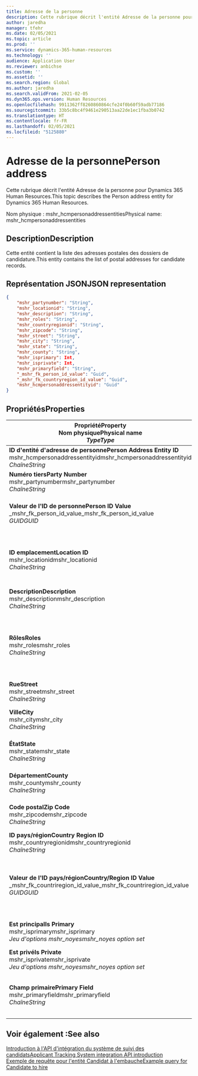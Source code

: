 ```yaml
---
title: Adresse de la personne
description: Cette rubrique décrit l'entité Adresse de la personne pour Dynamics 365 Human Resources.
author: jaredha
manager: tfehr
ms.date: 02/05/2021
ms.topic: article
ms.prod: ''
ms.service: dynamics-365-human-resources
ms.technology: ''
audience: Application User
ms.reviewer: anbichse
ms.custom: ''
ms.assetid: ''
ms.search.region: Global
ms.author: jaredha
ms.search.validFrom: 2021-02-05
ms.dyn365.ops.version: Human Resources
ms.openlocfilehash: 9911362ff8260860864cfe24f0b60f59adb77186
ms.sourcegitcommit: 33b5c8bc4f9461e290513aa22de1ec1fba3b0742
ms.translationtype: HT
ms.contentlocale: fr-FR
ms.lasthandoff: 02/05/2021
ms.locfileid: "5125880"
---
```

# <a name="person-address"></a><span data-ttu-id="2672d-103">Adresse de la personne</span><span class="sxs-lookup"><span data-stu-id="2672d-103">Person address</span></span>

<span data-ttu-id="2672d-104">Cette rubrique décrit l'entité Adresse de la personne pour Dynamics 365 Human Resources.</span><span class="sxs-lookup"><span data-stu-id="2672d-104">This topic describes the Person address entity for Dynamics 365 Human Resources.</span></span>

<span data-ttu-id="2672d-105">Nom physique : mshr_hcmpersonaddressentities</span><span class="sxs-lookup"><span data-stu-id="2672d-105">Physical name: mshr_hcmpersonaddressentities</span></span>

## <a name="description"></a><span data-ttu-id="2672d-106">Description</span><span class="sxs-lookup"><span data-stu-id="2672d-106">Description</span></span>

<span data-ttu-id="2672d-107">Cette entité contient la liste des adresses postales des dossiers de candidature.</span><span class="sxs-lookup"><span data-stu-id="2672d-107">This entity contains the list of postal addresses for candidate records.</span></span>

## <a name="json-representation"></a><span data-ttu-id="2672d-108">Représentation JSON</span><span class="sxs-lookup"><span data-stu-id="2672d-108">JSON representation</span></span>

```json
{
    "mshr_partynumber": "String",
    "mshr_locationid": "String",
    "mshr_description": "String",
    "mshr_roles": "String",
    "mshr_countryregionid": "String",
    "mshr_zipcode": "String",
    "mshr_street": "String",
    "mshr_city": "String",
    "mshr_state": "String",
    "mshr_county": "String",
    "mshr_isprimary": Int,
    "mshr_isprivate": Int,
    "mshr_primaryfield": "String",
    "_mshr_fk_person_id_value": "Guid",
    "_mshr_fk_countryregion_id_value": "Guid",
    "mshr_hcmpersonaddressentityid": "Guid"
}
```

## <a name="properties"></a><span data-ttu-id="2672d-109">Propriétés</span><span class="sxs-lookup"><span data-stu-id="2672d-109">Properties</span></span>

| <span data-ttu-id="2672d-110">Propriété</span><span class="sxs-lookup"><span data-stu-id="2672d-110">Property</span></span><br><span data-ttu-id="2672d-111">**Nom physique**</span><span class="sxs-lookup"><span data-stu-id="2672d-111">**Physical name**</span></span><br><span data-ttu-id="2672d-112">**_Type_**</span><span class="sxs-lookup"><span data-stu-id="2672d-112">**_Type_**</span></span> | <span data-ttu-id="2672d-113">Cas d’emploi</span><span class="sxs-lookup"><span data-stu-id="2672d-113">Use</span></span> | <span data-ttu-id="2672d-114">Description</span><span class="sxs-lookup"><span data-stu-id="2672d-114">Description</span></span> |
| --- | --- | --- |
| <span data-ttu-id="2672d-115">**ID d'entité d'adresse de personne**</span><span class="sxs-lookup"><span data-stu-id="2672d-115">**Person Address Entity ID**</span></span><br><span data-ttu-id="2672d-116">mshr_hcmpersonaddressentityid</span><span class="sxs-lookup"><span data-stu-id="2672d-116">mshr_hcmpersonaddressentityid</span></span><br><span data-ttu-id="2672d-117">*Chaîne*</span><span class="sxs-lookup"><span data-stu-id="2672d-117">*String*</span></span> | <span data-ttu-id="2672d-118">Lecture seule</span><span class="sxs-lookup"><span data-stu-id="2672d-118">Read-only</span></span><br><span data-ttu-id="2672d-119">Requis</span><span class="sxs-lookup"><span data-stu-id="2672d-119">Required</span></span> | <span data-ttu-id="2672d-120">Identificateur unique généré par le système pour l'enregistrement d'entité.</span><span class="sxs-lookup"><span data-stu-id="2672d-120">System-generated unique identifier for the entity record.</span></span> |
| <span data-ttu-id="2672d-121">**Numéro tiers**</span><span class="sxs-lookup"><span data-stu-id="2672d-121">**Party Number**</span></span><br><span data-ttu-id="2672d-122">mshr_partynumber</span><span class="sxs-lookup"><span data-stu-id="2672d-122">mshr_partynumber</span></span><br><span data-ttu-id="2672d-123">*Chaîne*</span><span class="sxs-lookup"><span data-stu-id="2672d-123">*String*</span></span> | <span data-ttu-id="2672d-124">Lecture/écriture</span><span class="sxs-lookup"><span data-stu-id="2672d-124">Read/write</span></span><br><span data-ttu-id="2672d-125">Requis</span><span class="sxs-lookup"><span data-stu-id="2672d-125">Required</span></span> | <span data-ttu-id="2672d-126">L'ID de l'enregistrement de tiers (personne) associé.</span><span class="sxs-lookup"><span data-stu-id="2672d-126">The ID of the associated party (person) record.</span></span> |
| <span data-ttu-id="2672d-127">**Valeur de l'ID de personne**</span><span class="sxs-lookup"><span data-stu-id="2672d-127">**Person ID Value**</span></span><br><span data-ttu-id="2672d-128">_mshr_fk_person_id_value</span><span class="sxs-lookup"><span data-stu-id="2672d-128">_mshr_fk_person_id_value</span></span><br><span data-ttu-id="2672d-129">*GUID*</span><span class="sxs-lookup"><span data-stu-id="2672d-129">*GUID*</span></span> | <span data-ttu-id="2672d-130">Lecture seule</span><span class="sxs-lookup"><span data-stu-id="2672d-130">Read-only</span></span><br><span data-ttu-id="2672d-131">Requis</span><span class="sxs-lookup"><span data-stu-id="2672d-131">Required</span></span><br><span data-ttu-id="2672d-132">Clé étrangère : mshr_dirpersonentityid de l'entité mshr_dirpersonentity</span><span class="sxs-lookup"><span data-stu-id="2672d-132">Foreign key: mshr_dirpersonentityid of mshr_dirpersonentity</span></span> | <span data-ttu-id="2672d-133">Identificateur généré par le système de l'enregistrement de l'entité de tiers (personne).</span><span class="sxs-lookup"><span data-stu-id="2672d-133">The system-generated identifier of the party (person) entity record.</span></span> |
| <span data-ttu-id="2672d-134">**ID emplacement**</span><span class="sxs-lookup"><span data-stu-id="2672d-134">**Location ID**</span></span><br><span data-ttu-id="2672d-135">mshr_locationid</span><span class="sxs-lookup"><span data-stu-id="2672d-135">mshr_locationid</span></span><br><span data-ttu-id="2672d-136">*Chaîne*</span><span class="sxs-lookup"><span data-stu-id="2672d-136">*String*</span></span> | <span data-ttu-id="2672d-137">Lecture/écriture</span><span class="sxs-lookup"><span data-stu-id="2672d-137">Read/write</span></span><br><span data-ttu-id="2672d-138">Requis</span><span class="sxs-lookup"><span data-stu-id="2672d-138">Required</span></span> | <span data-ttu-id="2672d-139">ID d'emplacement de l'enregistrement d'adresse.</span><span class="sxs-lookup"><span data-stu-id="2672d-139">The location ID of the address record.</span></span> <span data-ttu-id="2672d-140">Configuré dans l'entité mshr_logisticspostaladdresslocationcdsentity.</span><span class="sxs-lookup"><span data-stu-id="2672d-140">Set up in mshr_logisticspostaladdresslocationcdsentity entity.</span></span> |
| <span data-ttu-id="2672d-141">**Description**</span><span class="sxs-lookup"><span data-stu-id="2672d-141">**Description**</span></span><br><span data-ttu-id="2672d-142">mshr_description</span><span class="sxs-lookup"><span data-stu-id="2672d-142">mshr_description</span></span><br><span data-ttu-id="2672d-143">*Chaîne*</span><span class="sxs-lookup"><span data-stu-id="2672d-143">*String*</span></span> | <span data-ttu-id="2672d-144">Lecture/écriture</span><span class="sxs-lookup"><span data-stu-id="2672d-144">Read/write</span></span><br><span data-ttu-id="2672d-145">Requis</span><span class="sxs-lookup"><span data-stu-id="2672d-145">Required</span></span> | <span data-ttu-id="2672d-146">Description de l'adresse du candidat.</span><span class="sxs-lookup"><span data-stu-id="2672d-146">A description of the candidate’s address.</span></span> |
| <span data-ttu-id="2672d-147">**Rôles**</span><span class="sxs-lookup"><span data-stu-id="2672d-147">**Roles**</span></span><br><span data-ttu-id="2672d-148">mshr_roles</span><span class="sxs-lookup"><span data-stu-id="2672d-148">mshr_roles</span></span><br><span data-ttu-id="2672d-149">*Chaîne*</span><span class="sxs-lookup"><span data-stu-id="2672d-149">*String*</span></span> | <span data-ttu-id="2672d-150">Lecture/écriture</span><span class="sxs-lookup"><span data-stu-id="2672d-150">Read/write</span></span><br><span data-ttu-id="2672d-151">Requis</span><span class="sxs-lookup"><span data-stu-id="2672d-151">Required</span></span> | <span data-ttu-id="2672d-152">Rôles attribués à cette adresse.</span><span class="sxs-lookup"><span data-stu-id="2672d-152">The roles assigned for this address.</span></span> <span data-ttu-id="2672d-153">Plusieurs rôles peuvent être attribués.</span><span class="sxs-lookup"><span data-stu-id="2672d-153">More than one role can be assigned.</span></span> <span data-ttu-id="2672d-154">Chaque rôle doit être séparé par un point-virgule.</span><span class="sxs-lookup"><span data-stu-id="2672d-154">Each role should be separated by a semicolon.</span></span> <span data-ttu-id="2672d-155">Valeurs valides contenues dans l'entité mshr_logisticslocationroleentity.</span><span class="sxs-lookup"><span data-stu-id="2672d-155">Valid values contained in the mshr_logisticslocationroleentity entity.</span></span> |
| <span data-ttu-id="2672d-156">**Rue**</span><span class="sxs-lookup"><span data-stu-id="2672d-156">**Street**</span></span><br><span data-ttu-id="2672d-157">mshr_street</span><span class="sxs-lookup"><span data-stu-id="2672d-157">mshr_street</span></span><br><span data-ttu-id="2672d-158">*Chaîne*</span><span class="sxs-lookup"><span data-stu-id="2672d-158">*String*</span></span> | <span data-ttu-id="2672d-159">Lecture/écriture</span><span class="sxs-lookup"><span data-stu-id="2672d-159">Read/write</span></span><br><span data-ttu-id="2672d-160">Facultatif</span><span class="sxs-lookup"><span data-stu-id="2672d-160">Optional</span></span> | <span data-ttu-id="2672d-161">Numéro de la rue.</span><span class="sxs-lookup"><span data-stu-id="2672d-161">The street number.</span></span> |
| <span data-ttu-id="2672d-162">**Ville**</span><span class="sxs-lookup"><span data-stu-id="2672d-162">**City**</span></span><br><span data-ttu-id="2672d-163">mshr_city</span><span class="sxs-lookup"><span data-stu-id="2672d-163">mshr_city</span></span><br><span data-ttu-id="2672d-164">*Chaîne*</span><span class="sxs-lookup"><span data-stu-id="2672d-164">*String*</span></span> | <span data-ttu-id="2672d-165">Lecture/écriture</span><span class="sxs-lookup"><span data-stu-id="2672d-165">Read/write</span></span><br><span data-ttu-id="2672d-166">Facultatif</span><span class="sxs-lookup"><span data-stu-id="2672d-166">Optional</span></span> | <span data-ttu-id="2672d-167">Ville de l'adresse.</span><span class="sxs-lookup"><span data-stu-id="2672d-167">The city of the address.</span></span> <span data-ttu-id="2672d-168">Configuré dans l'entité mshr_logisticsaddresscityentity.</span><span class="sxs-lookup"><span data-stu-id="2672d-168">Set up in mshr_logisticsaddresscityentity entity.</span></span> |
| <span data-ttu-id="2672d-169">**État**</span><span class="sxs-lookup"><span data-stu-id="2672d-169">**State**</span></span><br><span data-ttu-id="2672d-170">mshr_state</span><span class="sxs-lookup"><span data-stu-id="2672d-170">mshr_state</span></span><br><span data-ttu-id="2672d-171">*Chaîne*</span><span class="sxs-lookup"><span data-stu-id="2672d-171">*String*</span></span> | <span data-ttu-id="2672d-172">Lecture/écriture</span><span class="sxs-lookup"><span data-stu-id="2672d-172">Read/write</span></span><br><span data-ttu-id="2672d-173">Facultatif</span><span class="sxs-lookup"><span data-stu-id="2672d-173">Optional</span></span> | <span data-ttu-id="2672d-174">État de l'adresse.</span><span class="sxs-lookup"><span data-stu-id="2672d-174">The state of the address.</span></span> <span data-ttu-id="2672d-175">Configuré dans l'entité mshr_logisticsaddressstateentity.</span><span class="sxs-lookup"><span data-stu-id="2672d-175">Set up in mshr_logisticsaddressstateentity entity.</span></span> |
| <span data-ttu-id="2672d-176">**Département**</span><span class="sxs-lookup"><span data-stu-id="2672d-176">**County**</span></span><br><span data-ttu-id="2672d-177">mshr_county</span><span class="sxs-lookup"><span data-stu-id="2672d-177">mshr_county</span></span><br><span data-ttu-id="2672d-178">*Chaîne*</span><span class="sxs-lookup"><span data-stu-id="2672d-178">*String*</span></span> | <span data-ttu-id="2672d-179">Lecture/écriture</span><span class="sxs-lookup"><span data-stu-id="2672d-179">Read/write</span></span><br><span data-ttu-id="2672d-180">Facultatif</span><span class="sxs-lookup"><span data-stu-id="2672d-180">Optional</span></span> | <span data-ttu-id="2672d-181">Département de l'adresse.</span><span class="sxs-lookup"><span data-stu-id="2672d-181">The county of the address.</span></span> <span data-ttu-id="2672d-182">Configuré dans l'entité mshr_logisticsaddresscountyentity.</span><span class="sxs-lookup"><span data-stu-id="2672d-182">Set up in mshr_logisticsaddresscountyentity entity.</span></span> |
| <span data-ttu-id="2672d-183">**Code postal**</span><span class="sxs-lookup"><span data-stu-id="2672d-183">**Zip Code**</span></span><br><span data-ttu-id="2672d-184">mshr_zipcode</span><span class="sxs-lookup"><span data-stu-id="2672d-184">mshr_zipcode</span></span><br><span data-ttu-id="2672d-185">*Chaîne*</span><span class="sxs-lookup"><span data-stu-id="2672d-185">*String*</span></span> | <span data-ttu-id="2672d-186">Lecture/écriture</span><span class="sxs-lookup"><span data-stu-id="2672d-186">Read/write</span></span><br><span data-ttu-id="2672d-187">Facultatif</span><span class="sxs-lookup"><span data-stu-id="2672d-187">Optional</span></span> | <span data-ttu-id="2672d-188">Code postal de l'adresse.</span><span class="sxs-lookup"><span data-stu-id="2672d-188">The zip/postal code of the address.</span></span> <span data-ttu-id="2672d-189">Configuré dans l'entité mshr_logisticsaddresspostalcodeentity.</span><span class="sxs-lookup"><span data-stu-id="2672d-189">Set up in mshr_logisticsaddresspostalcodeentity entity.</span></span> |
| <span data-ttu-id="2672d-190">**ID pays/région**</span><span class="sxs-lookup"><span data-stu-id="2672d-190">**Country Region ID**</span></span><br><span data-ttu-id="2672d-191">mshr_countryregionid</span><span class="sxs-lookup"><span data-stu-id="2672d-191">mshr_countryregionid</span></span><br><span data-ttu-id="2672d-192">*Chaîne*</span><span class="sxs-lookup"><span data-stu-id="2672d-192">*String*</span></span> | <span data-ttu-id="2672d-193">Lecture/écriture</span><span class="sxs-lookup"><span data-stu-id="2672d-193">Read/write</span></span><br><span data-ttu-id="2672d-194">Facultatif</span><span class="sxs-lookup"><span data-stu-id="2672d-194">Optional</span></span> | <span data-ttu-id="2672d-195">Pays ou région de l'adresse.</span><span class="sxs-lookup"><span data-stu-id="2672d-195">The country or region of the address.</span></span> |
| <span data-ttu-id="2672d-196">**Valeur de l'ID pays/région**</span><span class="sxs-lookup"><span data-stu-id="2672d-196">**Country/Region ID Value**</span></span><br><span data-ttu-id="2672d-197">_mshr_fk_countriregion_id_value</span><span class="sxs-lookup"><span data-stu-id="2672d-197">_mshr_fk_countriregion_id_value</span></span><br><span data-ttu-id="2672d-198">*GUID*</span><span class="sxs-lookup"><span data-stu-id="2672d-198">*GUID*</span></span> | <span data-ttu-id="2672d-199">Lecture seule</span><span class="sxs-lookup"><span data-stu-id="2672d-199">Read-only</span></span><br><span data-ttu-id="2672d-200">Facultatif</span><span class="sxs-lookup"><span data-stu-id="2672d-200">Optional</span></span><br><span data-ttu-id="2672d-201">Clé étrangère : mshr_logisticaddresscountryregionentityid de l'entité mshr_logisticsaddresscountryregionentity</span><span class="sxs-lookup"><span data-stu-id="2672d-201">Foreign key: mshr_logisticaddresscountryregionentityid of mshr_logisticsaddresscountryregionentity</span></span> | <span data-ttu-id="2672d-202">Identificateur unique généré par le système du pays ou de la région de l'adresse.</span><span class="sxs-lookup"><span data-stu-id="2672d-202">System-generated unique identifier of the country/region of the address.</span></span> |
| <span data-ttu-id="2672d-203">**Est principal**</span><span class="sxs-lookup"><span data-stu-id="2672d-203">**Is Primary**</span></span><br><span data-ttu-id="2672d-204">mshr_isprimary</span><span class="sxs-lookup"><span data-stu-id="2672d-204">mshr_isprimary</span></span><br><span data-ttu-id="2672d-205">*Jeu d'options mshr_noyes*</span><span class="sxs-lookup"><span data-stu-id="2672d-205">*mshr_noyes option set*</span></span> | <span data-ttu-id="2672d-206">Lecture/écriture</span><span class="sxs-lookup"><span data-stu-id="2672d-206">Read/write</span></span><br><span data-ttu-id="2672d-207">Requis</span><span class="sxs-lookup"><span data-stu-id="2672d-207">Required</span></span> | <span data-ttu-id="2672d-208">Identifie si cette adresse est l'adresse principale de la personne du rôle défini.</span><span class="sxs-lookup"><span data-stu-id="2672d-208">Identifies whether this address is the primary address for the person of the defined role.</span></span> |
| <span data-ttu-id="2672d-209">**Est privé**</span><span class="sxs-lookup"><span data-stu-id="2672d-209">**Is Private**</span></span><br><span data-ttu-id="2672d-210">mshr_isprivate</span><span class="sxs-lookup"><span data-stu-id="2672d-210">mshr_isprivate</span></span><br><span data-ttu-id="2672d-211">*Jeu d'options mshr_noyes*</span><span class="sxs-lookup"><span data-stu-id="2672d-211">*mshr_noyes option set*</span></span> | <span data-ttu-id="2672d-212">Lecture/écriture</span><span class="sxs-lookup"><span data-stu-id="2672d-212">Read/write</span></span><br><span data-ttu-id="2672d-213">Requis</span><span class="sxs-lookup"><span data-stu-id="2672d-213">Required</span></span> | <span data-ttu-id="2672d-214">Identifie si cette adresse est une adresse privée pour la personne.</span><span class="sxs-lookup"><span data-stu-id="2672d-214">Identifies whether this address is a private address for the person.</span></span> |
| <span data-ttu-id="2672d-215">**Champ primaire**</span><span class="sxs-lookup"><span data-stu-id="2672d-215">**Primary Field**</span></span><br><span data-ttu-id="2672d-216">mshr_primaryfield</span><span class="sxs-lookup"><span data-stu-id="2672d-216">mshr_primaryfield</span></span><br><span data-ttu-id="2672d-217">*Chaîne*</span><span class="sxs-lookup"><span data-stu-id="2672d-217">*String*</span></span> | <span data-ttu-id="2672d-218">Lecture seule</span><span class="sxs-lookup"><span data-stu-id="2672d-218">Read-only</span></span><br><span data-ttu-id="2672d-219">Requis</span><span class="sxs-lookup"><span data-stu-id="2672d-219">Required</span></span> | <span data-ttu-id="2672d-220">Champ utilisé comme identifiant principal de l'enregistrement d'entité.</span><span class="sxs-lookup"><span data-stu-id="2672d-220">Field used as a primary identifier of the entity record.</span></span> <span data-ttu-id="2672d-221">Combinaison du numéro de tiers et de l'ID d'emplacement.</span><span class="sxs-lookup"><span data-stu-id="2672d-221">Combination of party number and location ID.</span></span> |

## <a name="see-also"></a><span data-ttu-id="2672d-222">Voir également :</span><span class="sxs-lookup"><span data-stu-id="2672d-222">See also</span></span>

[<span data-ttu-id="2672d-223">Introduction à l'API d'intégration du système de suivi des candidats</span><span class="sxs-lookup"><span data-stu-id="2672d-223">Applicant Tracking System integration API introduction</span></span>](hr-admin-integration-ats-api-introduction.md)<br>
[<span data-ttu-id="2672d-224">Exemple de requête pour l'entité Candidat à l'embauche</span><span class="sxs-lookup"><span data-stu-id="2672d-224">Example query for Candidate to hire</span></span>](hr-admin-integration-ats-api-candidate-to-hire-example-query.md)


